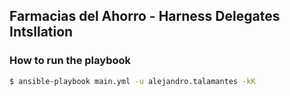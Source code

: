 ## Farmacias del Ahorro - Harness Delegates Intsllation

### How to run the playbook

```bash
$ ansible-playbook main.yml -u alejandro.talamantes -kK
```